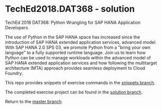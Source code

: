 # TechEd2018.DAT368 - solution
TechEd 2018 DAT368: Python Wrangling for SAP HANA Application Developers

The use of Python in the SAP HANA space has increased since the introduction of SAP HANA extended application services, advanced model. With SAP HANA 2.0 SPS 03, we promote Python from a "bring your own language" to a fully supported runtime language. Join us to learn how Python can be used to manage workloads within the advanced model of SAP HANA extended application services and how following the multitarget architecture (MTA) approach provides seamless deployment to Cloud Foundry.

This repo provides snippets of exercise commands in the [snippets branch](https://github.com/alundesap/TechEd2018.DAT368/tree/snippets).

The completed exercise project can be found in the [solution branch](https://github.com/alundesap/TechEd2018.DAT368/tree/solution).

Return to the [master branch](https://github.com/alundesap/TechEd2018.DAT368/tree/master).


